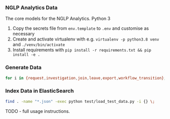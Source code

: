 ### NGLP Analytics Data

The core models for the NGLP Analytics. Python 3

1. Copy the secrets file from `env.template` to `.env` and customise as necessary
2. Create and activate virtualenv with e.g. `virtualenv -p python3.8 venv` and `./venv/bin/activate`
3. Install requirements with `pip install -r requirements.txt && pip install -e .`

### Generate Data

```bash
for i in {request,investigation,join,leave,export,workflow_transition}; do python nglp/generate_test_data.py -e $i -n 1000; done
```

### Index Data in ElasticSearch

```bash
find . -name "*.json" -exec python test/load_test_data.py -i {} \;
```

TODO - full usage instructions.


